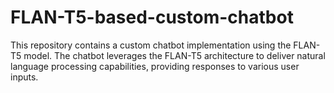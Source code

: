 # FLAN-T5-based-custom-chatbot
This repository contains a custom chatbot implementation using the FLAN-T5 model. The chatbot leverages the FLAN-T5 architecture to deliver natural language processing capabilities, providing responses to various user inputs.
